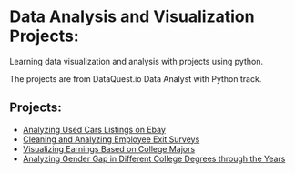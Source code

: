 # Data Analysis and Visualization Projects:
Learning data visualization and analysis with projects using python.

The projects are from DataQuest.io Data Analyst with Python track.

## Projects:

* [Analyzing Used Cars Listings on Ebay](https://github.com/guitmg/data_viz_projects/blob/master/used_car_listings_ebay.ipynb)
* [Cleaning and Analyzing Employee Exit Surveys](https://github.com/guitmg/data_viz_projects/blob/master/employee_exit_surveys.ipynb)
* [Visualizing Earnings Based on College Majors](https://github.com/guitmg/data_viz_projects/blob/master/earnings_based_on_major.ipynb)
* [Analyzing Gender Gap in Different College Degrees through the Years](https://github.com/guitmg/data_viz_projects/blob/master/gender_gap_by_degree.ipynb)
